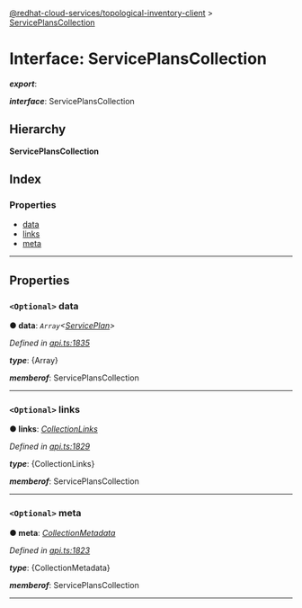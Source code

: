 [@redhat-cloud-services/topological-inventory-client](../README.md) > [ServicePlansCollection](../interfaces/serviceplanscollection.md)

# Interface: ServicePlansCollection

*__export__*: 

*__interface__*: ServicePlansCollection

## Hierarchy

**ServicePlansCollection**

## Index

### Properties

* [data](serviceplanscollection.md#data)
* [links](serviceplanscollection.md#links)
* [meta](serviceplanscollection.md#meta)

---

## Properties

<a id="data"></a>

### `<Optional>` data

**● data**: *`Array`<[ServicePlan](serviceplan.md)>*

*Defined in [api.ts:1835](https://github.com/RedHatInsights/javascript-clients/blob/master/packages/topological-inventory/api.ts#L1835)*

*__type__*: {Array}

*__memberof__*: ServicePlansCollection

___
<a id="links"></a>

### `<Optional>` links

**● links**: *[CollectionLinks](collectionlinks.md)*

*Defined in [api.ts:1829](https://github.com/RedHatInsights/javascript-clients/blob/master/packages/topological-inventory/api.ts#L1829)*

*__type__*: {CollectionLinks}

*__memberof__*: ServicePlansCollection

___
<a id="meta"></a>

### `<Optional>` meta

**● meta**: *[CollectionMetadata](collectionmetadata.md)*

*Defined in [api.ts:1823](https://github.com/RedHatInsights/javascript-clients/blob/master/packages/topological-inventory/api.ts#L1823)*

*__type__*: {CollectionMetadata}

*__memberof__*: ServicePlansCollection

___

